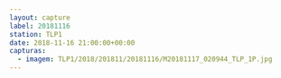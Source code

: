 ```yaml
---
layout: capture
label: 20181116
station: TLP1
date: 2018-11-16 21:00:00+00:00
capturas:
  - imagem: TLP1/2018/201811/20181116/M20181117_020944_TLP_1P.jpg
---
```

